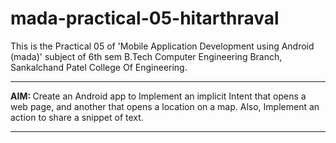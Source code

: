 # mada-practical-05-hitarthraval
This is the Practical 05 of 'Mobile Application Development using Android (mada)' subject of 6th sem B.Tech Computer Engineering Branch, Sankalchand Patel College Of Engineering.
<hr>
<b>AIM: </b> Create an Android app to Implement an implicit Intent that opens a web page, and another that opens a location on a map. Also, Implement an action to share a snippet of text.
<br>
<hr>
